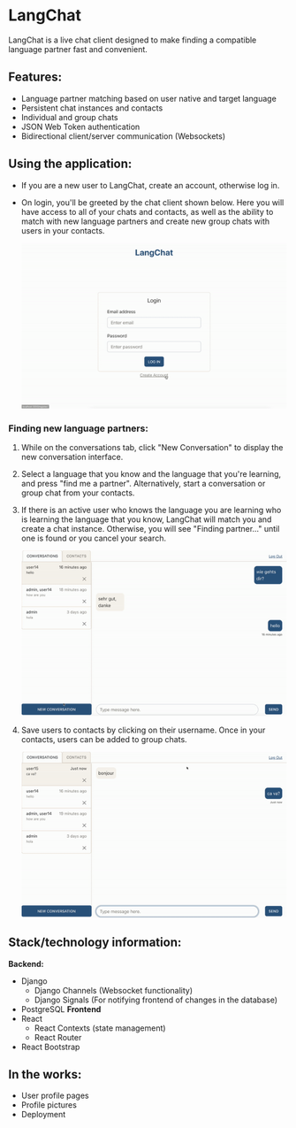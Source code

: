 **LangChat**
============

LangChat is a live chat client designed to make finding a compatible language partner fast and convenient.

Features:
---------

*   Language partner matching based on user native and target language
*   Persistent chat instances and contacts
*   Individual and group chats
*   JSON Web Token authentication
*   Bidirectional client/server communication (Websockets)

Using the application:
----------------------

*   If you are a new user to LangChat, create an account, otherwise log in.
    
*   On login, you'll be greeted by the chat client shown below. Here you will have access to all of your chats and contacts, as well as the ability to match with new language partners and create new group chats with users in your contacts.
    
    ![alt text](https://github.com/bcvance/LangChatReact/blob/dev/backend/chat_api/readme_media/langchat_login.gif)

### Finding new language partners:

1.  While on the conversations tab, click "New Conversation" to display the new conversation interface.
    
2.  Select a language that you know and the language that you're learning, and press "find me a partner". Alternatively, start a conversation or group chat from your contacts.
    
3.  If there is an active user who knows the language you are learning who is learning the language that you know, LangChat will match you and create a chat instance. Otherwise, you will see "Finding partner..." until one is found or you cancel your search.
    
    ![alt text](https://github.com/bcvance/LangChatReact/blob/dev/backend/chat_api/readme_media/partner_match.gif)
4.  Save users to contacts by clicking on their username. Once in your contacts, users can be added to group chats.
    
    ![alt text](https://github.com/bcvance/LangChatReact/blob/dev/backend/chat_api/readme_media/save_contact.gif)

Stack/technology information:
-----------------------------
**Backend:**
* Django
    - Django Channels (Websocket functionality)
    - Django Signals (For notifying frontend of changes in the database)
* PostgreSQL
**Frontend**
* React
    - React Contexts (state management)
    - React Router
* React Bootstrap

In the works:
-------------

*   User profile pages
*   Profile pictures
*   Deployment
